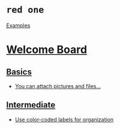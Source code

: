 # `red one`

[Examples](../README.md)

# [Welcome Board](../Welcome_Board/README.md)

## [Basics](../Welcome_Board/Basics/README.md)

- [You can attach pictures and files...](../Welcome_Board/Basics/You_can_attach_pictures_and_files.md)

## [Intermediate](../Welcome_Board/Intermediate/README.md)

- [Use color-coded labels for organization](../Welcome_Board/Intermediate/Use_color-coded_labels_for_organization.md)